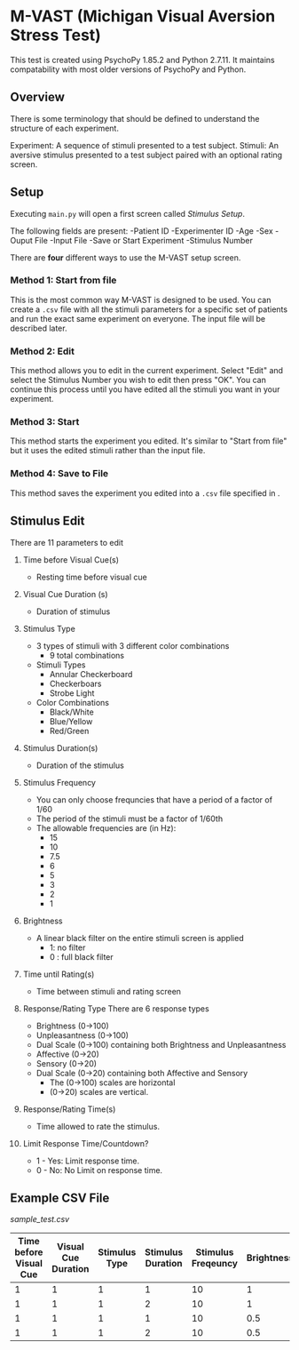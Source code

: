 # M-VAST (Michigan Visual Aversion Stress Test)

This test is created using PsychoPy 1.85.2 and Python 2.7.11. It maintains compatability with most older versions of PsychoPy and Python. 

## **Overview**

There is some terminology that should be defined to understand the structure of each experiment. 

Experiment: A sequence of stimuli presented to a test subject. 
Stimuli: An aversive stimulus presented to a test subject paired with an optional rating screen. 

## **Setup**

Executing `main.py` will open a first screen called *Stimulus Setup*. 

The following fields are present: 
    -Patient ID
    -Experimenter ID
    -Age
    -Sex
    -Ouput File
    -Input File
    -Save or Start Experiment
    -Stimulus Number

There are **four** different ways to use the M-VAST setup screen. 

### **Method 1: Start from file**

This is the most common way M-VAST is designed to be used. You can create a `.csv` file with all the stimuli parameters for a specific set of patients and run the exact same experiment on everyone. 
The input file will be described later. 

### **Method 2: Edit** 

This method allows you to edit <Stimulus Number> in the current experiment. Select "Edit" and select the Stimulus Number you wish to edit then press "OK". 
You can continue this process until you have edited all the stimuli you want in your experiment. 

### **Method 3: Start**

This method starts the experiment you edited.  It's similar to "Start from file" but it uses the edited stimuli rather than the input file. 

### **Method 4: Save to File** 

This method saves the experiment you edited into a `.csv` file specified in <Output File>. 

## **Stimulus Edit**

There are 11 parameters to edit 

1. Time before Visual Cue(s)
    * Resting time before visual cue

1. Visual Cue Duration (s)
    * Duration of stimulus

1. Stimulus Type
    * 3 types of stimuli with 3 different color combinations
        * 9 total combinations
    * Stimuli Types
        * Annular Checkerboard
        * Checkerboars
        * Strobe Light
    * Color Combinations
        * Black/White
        * Blue/Yellow
        * Red/Green

1. Stimulus Duration(s)
    * Duration of the stimulus

1. Stimulus Frequency
    * You can only choose frequncies that have a period of a factor of 1/60
    * The period of the stimuli must be a factor of 1/60th
    * The allowable frequencies are (in Hz):
        * 15
        * 10
        * 7.5
        * 6
        * 5
        * 3
        * 2
        * 1

1. Brightness
    * A linear black filter on the entire stimuli screen is applied
        * 1: no filter
        * 0 : full black filter 

1. Time until Rating(s)
    * Time between stimuli and rating screen

1. Response/Rating Type
There are 6 response types 
    * Brightness (0->100)
    * Unpleasantness (0->100)
    * Dual Scale (0->100) containing both Brightness and Unpleasantness
    * Affective (0->20)
    * Sensory (0->20)
    * Dual Scale (0->20) containing both Affective and Sensory
        * The (0->100) scales are horizontal 
        * (0->20) scales are vertical. 

1.  Response/Rating Time(s)
    * Time allowed to rate the stimulus. 

1.  Limit Response Time/Countdown? 
    * 1 - Yes: Limit response time.
    * 0 - No: No Limit on response time. 


## Example CSV File

*sample_test.csv*

Time before Visual Cue | Visual Cue Duration | Stimulus Type | Stimulus Duration | Stimulus Freqeuncy | Brightness | Time until rating | Rating Type | Rating Time | Countdown? |
--------|--------|--------|--------|--------|--------|--------|--------|--------|--------|
1 | 1 | 1 | 1 | 10 | 1 | 3 | 1 | 10 | 1 |
1 | 1 | 1 | 2 | 10 | 1 | 2 | 3 | 10 | 1 |
1 | 1 | 1 | 1 | 10 | 0.5 | 1 | 2 | 10 | 0 |
1 | 1 | 1 | 2 | 10 | 0.5 | 0 | 4 | 10 | 0 |


